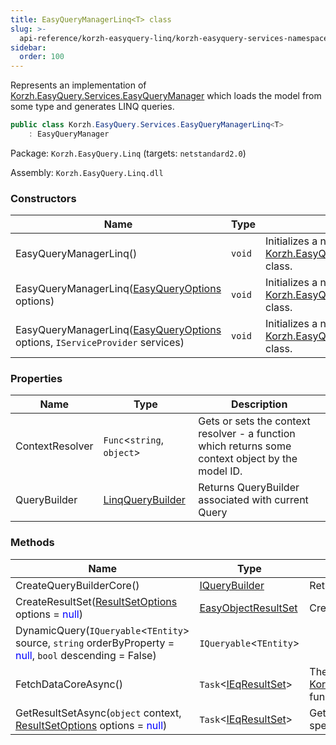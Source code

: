 ```yaml
---
title: EasyQueryManagerLinq<T> class
slug: >-
  api-reference/korzh-easyquery-linq/korzh-easyquery-services-namespace/easyquerymanagerlinq-t--class
sidebar:
  order: 100
---
```


Represents an implementation of [Korzh.EasyQuery.Services.EasyQueryManager](/easyquery/docs/api-reference/korzh-easyquery/korzh-easyquery-services-namespace/easyquerymanager-class)  which loads the model from some type and generates LINQ queries.
```csharp
public class Korzh.EasyQuery.Services.EasyQueryManagerLinq<T>
    : EasyQueryManager

```
Package: `Korzh.EasyQuery.Linq` (targets: `netstandard2.0`)

Assembly: `Korzh.EasyQuery.Linq.dll`

### Constructors

| Name | Type | Description | 
| --- | --- | --- | 
| EasyQueryManagerLinq() | `void` | Initializes a new instance of the [Korzh.EasyQuery.Services.EasyQueryManagerLinq`1](/easyquery/docs/api-reference/korzh-easyquery-linq/korzh-easyquery-services-namespace/easyquerymanagerlinq-t--class) class. | 
| EasyQueryManagerLinq([EasyQueryOptions](/easyquery/docs/api-reference/korzh-easyquery/korzh-easyquery-services-namespace/easyqueryoptions-class) options) | `void` | Initializes a new instance of the [Korzh.EasyQuery.Services.EasyQueryManagerLinq`1](/easyquery/docs/api-reference/korzh-easyquery-linq/korzh-easyquery-services-namespace/easyquerymanagerlinq-t--class) class. | 
| EasyQueryManagerLinq([EasyQueryOptions](/easyquery/docs/api-reference/korzh-easyquery/korzh-easyquery-services-namespace/easyqueryoptions-class) options, `IServiceProvider` services) | `void` | Initializes a new instance of the [Korzh.EasyQuery.Services.EasyQueryManagerLinq`1](/easyquery/docs/api-reference/korzh-easyquery-linq/korzh-easyquery-services-namespace/easyquerymanagerlinq-t--class) class. | 


### Properties

| Name | Type | Description | 
| --- | --- | --- | 
| ContextResolver | `Func`&lt;`string`, `object`&gt; | Gets or sets the context resolver - a function which returns some context object by the model ID. | 
| QueryBuilder | [LinqQueryBuilder](/easyquery/docs/api-reference/korzh-easyquery-linq/korzh-easyquery-linq-namespace/linqquerybuilder-class) | Returns QueryBuilder associated with current Query | 


### Methods

| Name | Type | Description | 
| --- | --- | --- | 
| CreateQueryBuilderCore() | [IQueryBuilder](/easyquery/docs/api-reference/korzh-easyquery/korzh-easyquery-namespace/iquerybuilder-interface) | Returns the query builder. In this particular kind of EasyQueryManager it will be an instance of LinqQueryBuilder. | 
| CreateResultSet([ResultSetOptions](/easyquery/docs/api-reference/korzh-easyquery/korzh-easyquery-services-namespace/resultsetoptions-class) options = <span style='color: blue'>null</span>) | [EasyObjectResultSet](/easyquery/docs/api-reference/korzh-easyquery-linq/korzh-easyquery-services-namespace/easyobjectresultset-class) | Creates result set based on format | 
| DynamicQuery(`IQueryable`&lt;`TEntity`&gt; source, `string` orderByProperty = <span style='color: blue'>null</span>, `bool` descending = False) | `IQueryable`&lt;`TEntity`&gt; |  | 
| FetchDataCoreAsync() | `Task`&lt;[IEqResultSet](/easyquery/docs/api-reference/korzh-easyquery/korzh-easyquery-services-namespace/ieqresultset-interface)&gt; | The actual implemenation of [Korzh.EasyQuery.Services.EasyQueryManagerLinq`1.GetResultSetAsync(System.Object,Korzh.EasyQuery.Services.ResultSetOptions)](/easyquery/docs/api-reference/korzh-easyquery-linq/korzh-easyquery-services-namespace/easyquerymanagerlinq-t--class) function.  This method generates a LINQ query and executes over the context returned by the context resolver | 
| GetResultSetAsync(`object` context, [ResultSetOptions](/easyquery/docs/api-reference/korzh-easyquery/korzh-easyquery-services-namespace/resultsetoptions-class) options = <span style='color: blue'>null</span>) | `Task`&lt;[IEqResultSet](/easyquery/docs/api-reference/korzh-easyquery/korzh-easyquery-services-namespace/ieqresultset-interface)&gt; | Gets the result set by the query and some context (e.g. DbContext) object.  This method generates LINQ query, executes it over specified context and returns the result as DataSet. |
